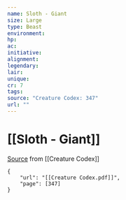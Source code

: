 ```yaml
---
name: Sloth - Giant
size: Large
type: Beast
environment: 
hp: 
ac: 
initiative: 
alignment: 
legendary: 
lair: 
unique: 
cr: 7
tags: 
source: "Creature Codex: 347"
url: ""
---
```

# [[Sloth - Giant]]

[Source](zotero://open-pdf/library/items/NTNKJRHG?page=347) from [[Creature Codex]]

```pdf
{
	"url": "[[Creature Codex.pdf]]",
	"page": [347]
}
```

